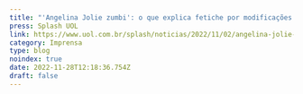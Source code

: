 ```yaml
---
title: "'Angelina Jolie zumbi': o que explica fetiche por modificações corporais"
press: Splash UOL
link: https://www.uol.com.br/splash/noticias/2022/11/02/angelina-jolie-zumbi.htm
category: Imprensa
type: blog
noindex: true
date: 2022-11-28T12:18:36.754Z
draft: false
---
```

